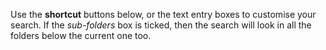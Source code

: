 Use the __shortcut__ buttons below, or the text entry boxes to customise your search. If the _sub-folders_ box is ticked, then the search will look in all the folders below the current one too. 
